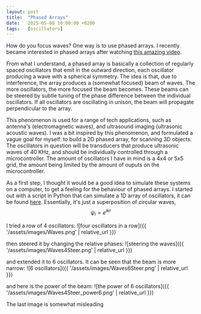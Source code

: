 ```yaml
---
layout: post
title:  "Phased Arrays"
date:   2025-05-08 10:00:00 +0200
tags:   [oscillators]
---
```


How do you focus waves? One way is to use phased arrays.
I recently became interested in phased arrays after watching [this amazing video](https://youtu.be/z4uxC7ISd-c?si=QM6bxZAGs_SjXdXq).

From what I understand, a phased array is basically a collection of regularly spaced oscillators that emit in the outward direction, each oscillator producing a wave with a spherical symmetry. The idea is that, due to interference, the array produces a (somewhat focused) beam of waves. The more oscillators, the more focused the beam becomes. These beams can be steered by subtle tuning of the phase difference between the individual oscillators. If all oscillators are oscillating in unison, the beam will propagate perpendicular to the array.

This phenomenon is used for a range of tech applications, such as antenna's (electromagnetic waves), and ultrasound imaging (ultrasonic acoustic waves). I was a bit inspired by this phenomenon, and formulated a vague goal for myself: to build a 2D phased array, for scanning 3D objects. The oscillators in question will be transducers that produce ultrasonic waves of 40 KHz, and should be individually controlled through a microcontroller. The amount of oscillators I have in mind is a 4x4 or 5x5 grid, the amount being limited by the amount of ouputs on the microcontroller.

As a first step, I thought it would be a good idea to simulate these systems on a computer, to get a feeling for the behaviour of phased arrays. I started out with a script in Python that can simulate a 1D array of oscillators, it can be found [here](https://github.com/samman350/2D_PhasedArray/). Essentially, it's just a superposition of circular waves, 
$$\psi_i=e^{ikr}$$

I tried a row of 4 oscillators:
![four oscillators in a row]({{ '/assets/images/Waves.png' | relative_url }})

then steered it by changing the relative phases:
![steering the waves]({{ '/assets/images/Waves4Steer.png' | relative_url }})

and extended it to 6 oscillators. It can be seen that the beam is more narrow: 
![6 oscillators]({{ '/assets/images/Waves6Steer.png' | relative_url }})

and here is the power of the beam:
![the power of 6 oscillators]({{ '/assets/images/Waves4Steer_power6.png' | relative_url }})

The last image is somewhat misleading
